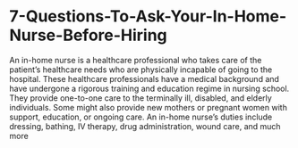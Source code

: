 # 7-Questions-To-Ask-Your-In-Home-Nurse-Before-Hiring
An in-home nurse is a healthcare professional who takes care of the patient’s healthcare needs who are physically incapable of going to the hospital. These healthcare professionals have a medical background and have undergone a rigorous training and education regime in nursing school. They provide one-to-one care to the terminally ill, disabled, and elderly individuals. Some might also provide new mothers or pregnant women with support, education, or ongoing care. An in-home nurse’s duties include dressing, bathing, IV therapy, drug administration, wound care, and much more
